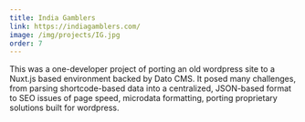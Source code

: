 ```yaml
---
title: India Gamblers
link: https://indiagamblers.com/
image: /img/projects/IG.jpg
order: 7
---
```


This was a one-developer project of porting an old wordpress site to a Nuxt.js based environment backed by Dato CMS. It posed many challenges, from parsing shortcode-based data into a centralized, JSON-based format to SEO issues of page speed, microdata formatting, porting proprietary solutions built for wordpress.
